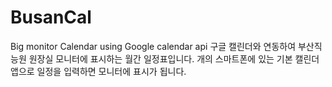 # BusanCal
Big monitor Calendar using Google calendar api
구글 캘린더와 연동하여 부산직능원 원장실 모니터에 표시하는 월간 일정표입니다.
개의 스마트폰에 있는 기본 캘린더 앱으로 일정을 입력하면 모니터에 표시가 됩니다.
